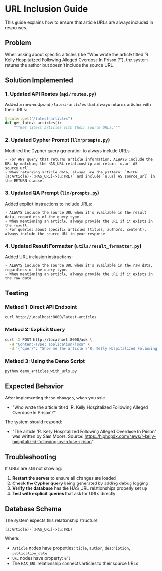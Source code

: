 # URL Inclusion Guide

This guide explains how to ensure that article URLs are always included in responses.

## Problem
When asking about specific articles (like "Who wrote the article titled 'R. Kelly Hospitalized Following Alleged Overdose In Prison'?"), the system returns the author but doesn't include the source URL.

## Solution Implemented

### 1. Updated API Routes (`api/routes.py`)
Added a new endpoint `/latest-articles` that always returns articles with their URLs:

```python
@router.get("/latest-articles")
def get_latest_articles():
    """Get latest articles with their source URLs."""
```

### 2. Updated Cypher Prompt (`llm/prompts.py`)
Modified the Cypher query generation to always include URLs:

```
- For ANY query that returns article information, ALWAYS include the URL by matching the HAS_URL relationship and return `u.url AS source_url`.
- When returning article data, always use the pattern: `MATCH (a:Article)-[:HAS_URL]->(u:URL)` and include `u.url AS source_url` in the RETURN clause.
```

### 3. Updated QA Prompt (`llm/prompts.py`)
Added explicit instructions to include URLs:

```
- ALWAYS include the source URL when it's available in the result data, regardless of the query type.
- When mentioning an article, always provide the URL if it exists in the result.
- For queries about specific articles (titles, authors, content), always include the source URL in your response.
```

### 4. Updated Result Formatter (`utils/result_formatter.py`)
Added URL inclusion instructions:

```
- ALWAYS include the source URL when it's available in the raw data, regardless of the query type.
- When mentioning an article, always provide the URL if it exists in the raw data.
```

## Testing

### Method 1: Direct API Endpoint
```bash
curl http://localhost:8000/latest-articles
```

### Method 2: Explicit Query
```bash
curl -X POST http://localhost:8000/ask \
  -H "Content-Type: application/json" \
  -d '{"query": "Show me the article \"R. Kelly Hospitalized Following Alleged Overdose In Prison\" with its author and URL"}'
```

### Method 3: Using the Demo Script
```bash
python demo_articles_with_urls.py
```

## Expected Behavior

After implementing these changes, when you ask:
- "Who wrote the article titled 'R. Kelly Hospitalized Following Alleged Overdose In Prison'?"

The system should respond:
- "The article 'R. Kelly Hospitalized Following Alleged Overdose In Prison' was written by Sam Moore. Source: https://hiphopdx.com/news/r-kelly-hospitalized-following-overdose-prison"

## Troubleshooting

If URLs are still not showing:

1. **Restart the server** to ensure all changes are loaded
2. **Check the Cypher query** being generated by adding debug logging
3. **Verify the database** has the HAS_URL relationships properly set up
4. **Test with explicit queries** that ask for URLs directly

## Database Schema

The system expects this relationship structure:
```
(a:Article)-[:HAS_URL]->(u:URL)
```

Where:
- `Article` nodes have properties: `title`, `author`, `description`, `publication_date`
- `URL` nodes have property: `url`
- The `HAS_URL` relationship connects articles to their source URLs
